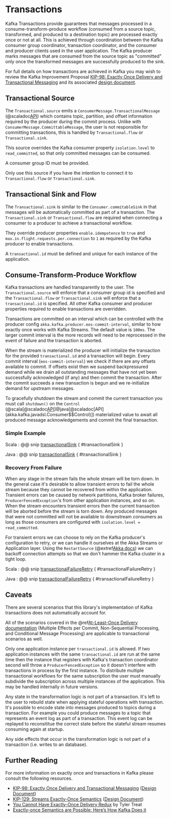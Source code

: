 # Transactions

Kafka Transactions provide guarantees that messages processed in a consume-transform-produce workflow (consumed from a source topic, transformed, and produced to a destination topic) are processed exactly once or not at all.  This is achieved through coordination between the Kafka consumer group coordinator, transaction coordinator, and the consumer and producer clients used in the user application.  The Kafka producer marks messages that are consumed from the source topic as "committed" only once the transformed messages are successfully produced to the sink.  

For full details on how transactions are achieved in Kafka you may wish to review the Kafka Improvement Proposal [KIP-98: Exactly Once Delivery and Transactional Messaging](https://cwiki.apache.org/confluence/display/KAFKA/KIP-98+-+Exactly+Once+Delivery+and+Transactional+Messaging) and its associated [design document](https://docs.google.com/document/d/11Jqy_GjUGtdXJK94XGsEIK7CP1SnQGdp2eF0wSw9ra8/edit#heading=h.xq0ee1vnpz4o).   

## Transactional Source

The `Transactional.source` emits a `ConsumerMessage.TransactionalMessage` (@scaladoc[API](akka.kafka.ConsumerMessage$$TransactionalMessage)) which contains topic, partition, and offset information required by the producer during the commit process.  Unlike with `ConsumerMessage.CommittableMessage`, the user is not responsible for committing transactions, this is handled by `Transactional.flow` or `Transactional.sink`.

This source overrides the Kafka consumer property `isolation.level` to `read_committed`, so that only committed messages can be consumed.

A consumer group ID must be provided.

Only use this source if you have the intention to connect it to `Transactional.flow` or `Transactional.sink`.

## Transactional Sink and Flow

The `Transactional.sink` is similar to the `Consumer.commitableSink` in that messages will be automatically committed as part of a transaction.  The `Transactional.sink` or `Transactional.flow` are required when connecting a consumer to a producer to achieve a transactional workflow.

They override producer properties `enable.idempotence` to `true` and `max.in.flight.requests.per.connection` to `1` as required by the Kafka producer to enable transactions.

A `transactional.id` must be defined and unique for each instance of the application.

## Consume-Transform-Produce Workflow

Kafka transactions are handled transparently to the user.  The `Transactional.source` will enforce that a consumer group id is specified and the `Transactional.flow` or `Transactional.sink` will enforce that a `transactional.id` is specified.  All other Kafka consumer and producer properties required to enable transactions are overridden.

Transactions are committed on an interval which can be controlled with the producer config `akka.kafka.producer.eos-commit-interval`, similar to how exactly once works with Kafka Streams.  The default value is `100ms`.  The larger commit interval is the more records will need to be reprocessed in the event of failure and the transaction is aborted.

When the stream is materialized the producer will initialize the transaction for the provided `transactional.id` and a transaction will begin.  Every commit interval (`eos-commit-interval`) we check if there are any offsets available to commit.  If offsets exist then we suspend backpressured demand while we drain all outstanding messages that have not yet been successfully acknowledged (if any) and then commit the transaction.  After the commit succeeds a new transaction is begun and we re-initialize demand for upstream messages.

To gracefully shutdown the stream and commit the current transaction you must call `shutdown()` on the `Control` (@scala[@scaladoc[API](akka.kafka.scaladsl.Consumer$$Control)]@java[@scaladoc[API](akka.kafka.javadsl.Consumer$$Control)]) materialized value to await all produced message acknowledgements and commit the final transaction.  

### Simple Example

Scala
: @@ snip [transactionalSink](../../test/scala/sample/scaladsl/TransactionsExample.scala) { #transactionalSink }

Java
: @@ snip [transactionalSink](../../test/java/sample/javadsl/TransactionsExample.java) { #transactionalSink }

### Recovery From Failure

When any stage in the stream fails the whole stream will be torn down.  In the general case it's desirable to allow transient errors to fail the whole stream because they cannot be recovered from within the application.  Transient errors can be caused by network partitions, Kafka broker failures, `ProducerFencedException`'s from other application instances, and so on.  When the stream encounters transient errors then the current transaction will be aborted before the stream is torn down.  Any produced messages that were not committed will not be available to downstream consumers as long as those consumers are configured with `isolation.level = read_committed`.

For transient errors we can choose to rely on the Kafka producer's configuration to retry, or we can handle it ourselves at the Akka Streams or Application layer.  Using the `RestartSource` (@extref[Akka docs](akka-docs:/stream/stream-error.html#delayed-restarts-with-a-backoff-stage)) we can backoff connection attempts so that we don't hammer the Kafka cluster in a tight loop.

Scala
: @@ snip [transactionalFailureRetry](../../test/scala/sample/scaladsl/TransactionsExample.scala) { #transactionalFailureRetry }

Java
: @@ snip [transactionalFailureRetry](../../test/java/sample/javadsl/TransactionsExample.java) { #transactionalFailureRetry }

## Caveats

There are several scenarios that this library's implementation of Kafka transactions does not automatically account for.

All of the scenarios covered in the @ref[At-Least-Once Delivery documentation](atleastonce.md) (Multiple Effects per Commit, Non-Sequential Processing, and Conditional Message Processing) are applicable to transactional scenarios as well.

Only one application instance per `transactional.id` is allowed.  If two application instances with the same `transactional.id` are run at the same time then the instance that registers with Kafka's transaction coordinator second will throw a `ProducerFencedException` so it doesn't interfere with transactions in process by the first instance.  To distribute multiple transactional workflows for the same subscription the user must manually subdivide the subscription across multiple instances of the application.  This may be handled internally in future versions.

Any state in the transformation logic is not part of a transaction.  It's left to the user to rebuild state when applying stateful operations with transaction.  It's possible to encode state into messages produced to topics during a transaction.  For example you could produce messages to a topic that represents an event log as part of a transaction.  This event log can be replayed to reconsititue the correct state before the stateful stream resumes consuming again at startup.

Any side effects that occur in the transformation logic is not part of a transaction (i.e. writes to an database).  

## Further Reading

For more information on exactly once and transactions in Kafka please consult the following resources.

* [KIP-98: Exactly Once Delivery and Transactional Messaging](https://cwiki.apache.org/confluence/display/KAFKA/KIP-98+-+Exactly+Once+Delivery+and+Transactional+Messaging) ([Design Document](https://docs.google.com/document/d/11Jqy_GjUGtdXJK94XGsEIK7CP1SnQGdp2eF0wSw9ra8/edit#heading=h.xq0ee1vnpz4o))
* [KIP-129: Streams Exactly-Once Semantics](https://cwiki.apache.org/confluence/display/KAFKA/KIP-129%3A+Streams+Exactly-Once+Semantics) ([Design Document](https://docs.google.com/document/d/1pGZ8xtOOyGwDYgH5vA6h19zOMMaduFK1DAB8_gBYA2c/edit#heading=h.vkrkjfth3p8p))
* [You Cannot Have Exactly-Once Delivery Redux](http://bravenewgeek.com/you-cannot-have-exactly-once-delivery-redux/) by Tyler Treat
* [Exactly-once Semantics are Possible: Here’s How Kafka Does it](https://www.confluent.io/blog/exactly-once-semantics-are-possible-heres-how-apache-kafka-does-it/)
